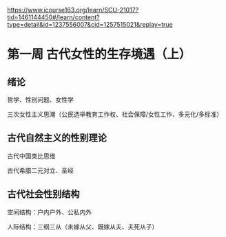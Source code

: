 https://www.icourse163.org/learn/SCU-21017?tid=1461144450#/learn/content?type=detail&id=1237556007&cid=1257515021&replay=true

# 第一周 古代女性的生存境遇（上）

## 绪论

哲学、性别问题、女性学

三次女性主义思潮（公民选举教育工作权、社会保障/女性工作、多元化/多标准）

## 古代自然主义的性别理论

古代中国类比思维

古代希腊二元对立、圣经

## 古代社会性别结构

空间结构：户内户外、公私内外

人际结构：三纲三从（未嫁从父、既嫁从夫、夫死从子）